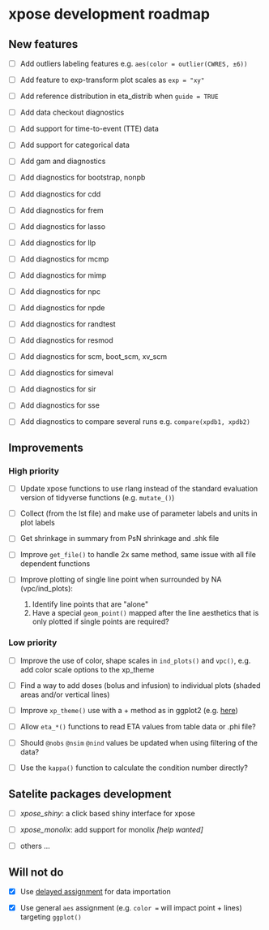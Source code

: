 # xpose development roadmap

## New features
- [ ] Add outliers labeling features e.g. `aes(color = outlier(CWRES, ±6))`
- [ ] Add feature to exp-transform plot scales as `exp = "xy"`
- [ ] Add reference distribution in eta_distrib when `guide = TRUE`
- [ ] Add data checkout diagnostics
- [ ] Add support for time-to-event (TTE) data
- [ ] Add support for categorical data
- [ ] Add gam and diagnostics
- [ ] Add diagnostics for bootstrap, nonpb
- [ ] Add diagnostics for cdd
- [ ] Add diagnostics for frem
- [ ] Add diagnostics for lasso
- [ ] Add diagnostics for llp
- [ ] Add diagnostics for mcmp
- [ ] Add diagnostics for mimp
- [ ] Add diagnostics for npc
- [ ] Add diagnostics for npde
- [ ] Add diagnostics for randtest
- [ ] Add diagnostics for resmod
- [ ] Add diagnostics for scm, boot_scm, xv_scm
- [ ] Add diagnostics for simeval
- [ ] Add diagnostics for sir
- [ ] Add diagnostics for sse
- [ ] Add diagnostics to compare several runs e.g. `compare(xpdb1, xpdb2)`


## Improvements
### High priority
- [ ] Update xpose functions to use rlang instead of the standard evaluation version of tidyverse functions (e.g. `mutate_()`)
- [ ] Collect (from the lst file) and make use of parameter labels and units in plot labels
- [ ] Get shrinkage in summary from PsN shrinkage and .shk file
- [ ] Improve `get_file()` to handle 2x same method, same issue with all file dependent functions

- [ ] Improve plotting of single line point when surrounded by NA (vpc/ind_plots): 

    1. Identify line points that are "alone" 
    1. Have a special `geom_point()` mapped after the line aesthetics that is only plotted if single points are required?


### Low priority
- [ ] Improve the use of color, shape scales in `ind_plots()` and `vpc()`, e.g. add color scale options to the xp_theme
- [ ] Find a way to add doses (bolus and infusion) to individual plots (shaded areas and/or vertical lines)
- [ ] Improve `xp_theme()` use with a + method as in ggplot2 (e.g. [here](https://github.com/tidyverse/ggplot2/blob/master/R/theme.r>))
- [ ] Allow `eta_*()` functions to read ETA values from table data or .phi file?
- [ ] Should `@nobs` `@nsim` `@nind` values be updated when using filtering of the data?
- [ ] Use the `kappa()` function to calculate the condition number directly?


## Satelite packages development
- [ ] *xpose_shiny*: a click based shiny interface for xpose
- [ ] *xpose_monolix*: add support for monolix *[help wanted]*
- [ ] others ...


## Will not do
- [x] Use [delayed assignment](https://github.com/hadley/pryr/blob/master/R/assign-delayed.r) for data importation
- [x] Use general `aes` assignment (e.g. `color =` will impact point + lines) targeting `ggplot()`

